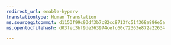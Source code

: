 ```yaml
---
redirect_url: enable-hyperv
translationtype: Human Translation
ms.sourcegitcommit: d1153f99c93df3b7c82cc8713fc51f368a886e5a
ms.openlocfilehash: d03fec3bf9de363974cefc60c72363e872a22634

---
```




<!--HONumber=Jan17_HO2-->


